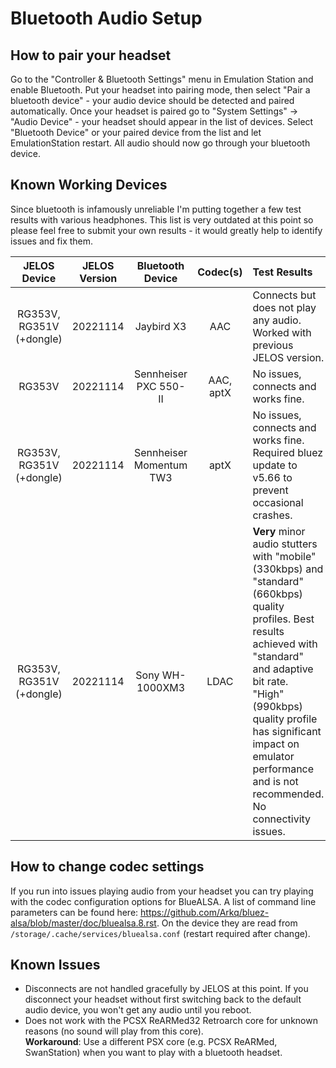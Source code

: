 # Bluetooth Audio Setup

## How to pair your headset
Go to the "Controller & Bluetooth Settings" menu in Emulation Station and enable Bluetooth. Put your headset into pairing mode, then select "Pair a bluetooth device" - your audio device should be detected and paired automatically.
Once your headset is paired go to "System Settings" -> "Audio Device" - your headset should appear in the list of devices. Select "Bluetooth Device" or your paired device from the list and let EmulationStation restart. All audio should now go through your bluetooth device.

## Known Working Devices
Since bluetooth is infamously unreliable I'm putting together a few test results with various headphones. This list is very outdated at this point so please feel free to submit your own results - it would greatly help to identify issues and fix them.

| JELOS Device  | JELOS Version | Bluetooth Device | Codec(s) | Test Results |
|:-------------:|:-------------:|:----------------:|:-----:|:-------|
| RG353V,<br>RG351V (+dongle) | 20221114 | Jaybird X3       | AAC   | Connects but does not play any audio.<br>Worked with previous JELOS version. |
| RG353V        | 20221114 | Sennheiser PXC 550-II | AAC, aptX | No issues, connects and works fine. |
| RG353V,<br>RG351V (+dongle) | 20221114 | Sennheiser Momentum TW3 | aptX | No issues, connects and works fine.<br>Required bluez update to v5.66 to prevent occasional crashes.
| RG353V,<br>RG351V (+dongle) | 20221114 | Sony WH-1000XM3 | LDAC | **Very** minor audio stutters with "mobile" (330kbps) and "standard" (660kbps) quality profiles. Best results achieved with "standard" and adaptive bit rate.<br>"High" (990kbps) quality profile has significant impact on emulator performance and is not recommended.<br>No connectivity issues. |

## How to change codec settings
If you run into issues playing audio from your headset you can try playing with the codec configuration options for BlueALSA. A list of command line parameters can be found here: https://github.com/Arkq/bluez-alsa/blob/master/doc/bluealsa.8.rst. On the device they are read from `/storage/.cache/services/bluealsa.conf` (restart required after change).

## Known Issues

* Disconnects are not handled gracefully by JELOS at this point. If you disconnect your headset without first switching back to the default audio device, you won't get any audio until you reboot.
* Does not work with the PCSX ReARMed32 Retroarch core for unknown reasons (no sound will play from this core).<br>**Workaround**: Use a different PSX core (e.g. PCSX ReARMed, SwanStation) when you want to play with a bluetooth headset.
